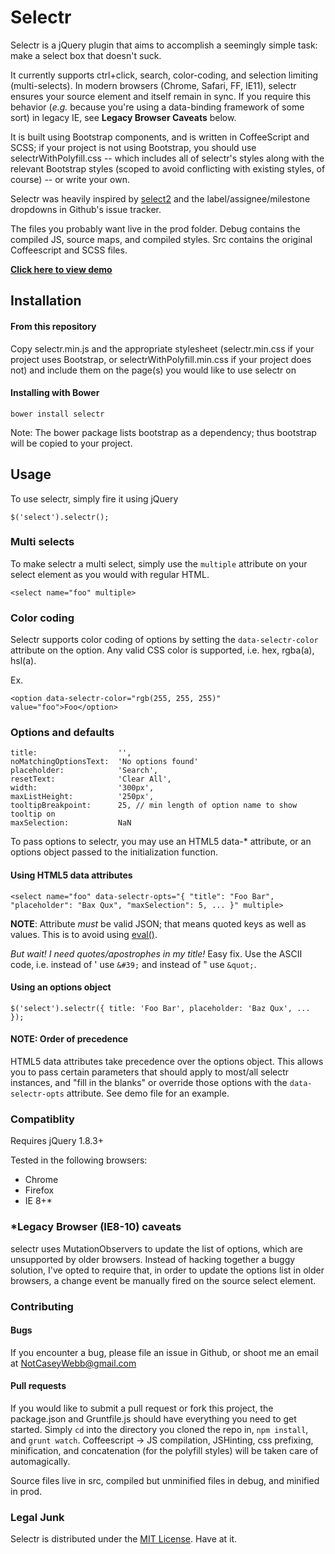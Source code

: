 # Selectr

Selectr is a jQuery plugin that aims to accomplish a seemingly simple task: make a select box that doesn't suck.

It currently supports ctrl+click, search, color-coding, and selection limiting (multi-selects). In modern browsers (Chrome, Safari, FF, IE11), selectr ensures your source element and itself remain in sync. If you require this behavior (_e.g._ because you're using a data-binding framework of some sort) in legacy IE, see **Legacy Browser Caveats** below.

It is built using Bootstrap components, and is written in CoffeeScript and SCSS; if your project is not using Bootstrap, you should use selectrWithPolyfill.css -- which includes all of selectr's styles along with the relevant Bootstrap styles (scoped to avoid conflicting with existing styles, of course) -- or write your own.

Selectr was heavily inspired by [select2](https://github.com/ivaynberg/select2) and the label/assignee/milestone dropdowns in Github's issue tracker.

The files you probably want live in the prod folder. Debug contains the compiled JS, source maps, and compiled styles. Src contains the original Coffeescript and SCSS files. 

__[Click here to view demo](http://caseywebb.github.io/selectr)__

## Installation

#### From this repository

Copy selectr.min.js and the appropriate stylesheet (selectr.min.css if your project uses Bootstrap, or selectrWithPolyfill.min.css if your project does not) and include them on the page(s) you would like to use selectr on

#### Installing with Bower

`bower install selectr`

Note: The bower package lists bootstrap as a dependency; thus bootstrap will be copied to your project.

## Usage

To use selectr, simply fire it using jQuery

`$('select').selectr();`

### Multi selects

To make selectr a multi select, simply use the `multiple` attribute on your select element as you would with regular HTML.

    <select name="foo" multiple>

### Color coding

Selectr supports color coding of options by setting the `data-selectr-color` attribute on the option. Any valid CSS color is supported, i.e. hex, rgba(a), hsl(a).

Ex.

    <option data-selectr-color="rgb(255, 255, 255)" value="foo">Foo</option>

### Options and defaults

    title:                  '',
    noMatchingOptionsText:  'No options found'
    placeholder:            'Search',
    resetText:              'Clear All',
    width:                  '300px',
    maxListHeight:          '250px',
    tooltipBreakpoint:      25, // min length of option name to show tooltip on
    maxSelection:           NaN

To pass options to selectr, you may use an HTML5 data-* attribute, or an options object passed to the initialization function.

#### Using HTML5 data attributes

    <select name="foo" data-selectr-opts="{ "title": "Foo Bar", "placeholder": "Bax Qux", "maxSelection": 5, ... }" multiple>
    
__NOTE__: Attribute _must_ be valid JSON; that means quoted keys as well as values. This is to avoid using [eval()](http://stackoverflow.com/questions/86513/why-is-using-the-javascript-eval-function-a-bad-idea).

_But wait! I need quotes/apostrophes in my title!_
Easy fix. Use the ASCII code, i.e. instead of ' use `&#39;` and instead of " use `&quot;`.

#### Using an options object

    $('select').selectr({ title: 'Foo Bar', placeholder: 'Baz Qux', ... });
    
#### NOTE: Order of precedence

HTML5 data attributes take precedence over the options object. This allows you to pass certain parameters that should apply to most/all selectr instances, and "fill in the blanks" or override those options with the `data-selectr-opts` attribute. See demo file for an example.

### Compatiblity

Requires jQuery 1.8.3+

Tested in the following browsers:

- Chrome
- Firefox
- IE 8+*

### *Legacy Browser (IE8-10) caveats

selectr uses MutationObservers to update the list of options, which are unsupported by older browsers. Instead of hacking together a buggy solution,
I've opted to require that, in order to update the options list in older browsers, a change event be manually fired on the source select element.

### Contributing

#### Bugs

If you encounter a bug, please file an issue in Github, or shoot me an email at NotCaseyWebb@gmail.com

#### Pull requests

If you would like to submit a pull request or fork this project, the package.json and Gruntfile.js should have everything you need to get started. Simply `cd` into the directory you cloned the repo in, `npm install`, and `grunt watch`. Coffeescript -> JS compilation, JSHinting, css prefixing, minification, and concatenation (for the polyfill styles) will be taken care of automagically.

Source files live in src, compiled but unminified files in debug, and minified in prod.



### Legal Junk

Selectr is distributed under the [MIT License](http://opensource.org/licenses/mit-license.php). Have at it.
